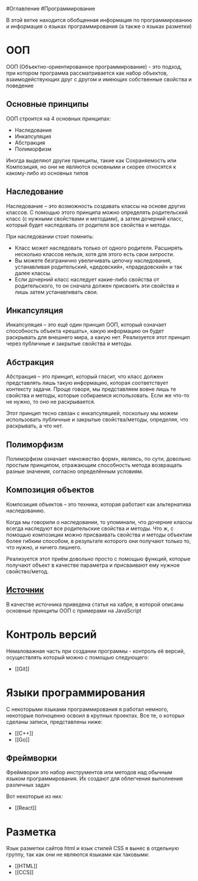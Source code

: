 #Оглавление #Программирование

В этой ветке находится обобщенная информация по программированию и информация о языках программирования (а также о языках разметки)
# ООП
ООП (Объектно-ориентированное программирование) - это подход, при котором программа рассматривается как набор объектов, взаимодействующих друг с другом и имеющих собственные свойства и поведение
## Основные принципы
ООП строится на 4 основных принципах:
* Наследование
* Инкапсуляция
* Абстракция
* Полиморфизм

Иногда выделяют другие принципы, такие как Сохраняемость или Композиция, но они не являются основными и скорее относятся к какому-либо из основных типов
## Наследование
Наследование – это возможность создавать классы на основе других классов. С помощью этого принципа можно определять родительский класс (с нужными свойствами и методами), а затем дочерний класс, который будет наследовать от родителя все свойства и методы.

При наследовании стоит помнить:
- Класс может наследовать только от одного родителя. Расширять несколько классов нельзя, хотя для этого есть свои хитрости.
- Вы можете безгранично увеличивать цепочку наследования, устанавливая родительский, «дедовский», «прадедовский» и так далее классы.
- Если дочерний класс наследует какие-либо свойства от родительского, то он сначала должен присвоить эти свойства и лишь затем устанавливать свои.
## Инкапсуляция
Инкапсуляция – это ещё один принцип ООП, который означает способность объекта «решать», какую информацию он будет раскрывать для внешнего мира, а какую нет. Реализуется этот принцип через публичные и закрытые свойства и методы.
## Абстракция
Абстракция – это принцип, который гласит, что класс должен представлять лишь такую информацию, которая соответствует контексту задачи. Проще говоря, мы представляем вовне лишь те свойства и методы, которые собираемся использовать. Если же что-то не нужно, то оно не раскрывается.  
  
Этот принцип тесно связан с инкапсуляцией, поскольку мы можем использовать публичные и закрытые свойства/методы, определяя, что раскрывать, а что нет.
## Полиморфизм
Полиморфизм означает «множество форм», являясь, по сути, довольно простым принципом, отражающим способность метода возвращать разные значения, согласно определённым условиям.
## Композиция объектов
Композиция объектов – это техника, которая работает как альтернатива наследованию.  
  
Когда мы говорили о наследовании, то упоминали, что дочерние классы всегда наследуют все родительские свойства и методы. Что ж, с помощью композиции можно присваивать свойства и методы объектам более гибким способом, в результате которого они получают только то, что нужно, и ничего лишнего.  
  
Реализуется этот приём довольно просто с помощью функций, которые получают объект в качестве параметра и присваивают ему нужное свойство/метод.
## [Источник](https://habr.com/ru/companies/ruvds/articles/665290/#anchorid3)
В качестве источника приведена статья на хабре, в которой описаны основные принципы ООП с примерами на JavaScript

# Контроль версий
Немаловажная часть при создании программы - контроль её версий, осуществлять который можно с помощью следующего:
* [[Git]]

# Языки программирования
С некоторыми языками программирования я работал немного, некоторые полноценно освоил в крупных проектах. Все те, о которых сделаны записи, представлены ниже:
- [[C++]]
- [[Go]]
## Фреймворки
Фреймворки это набор инструментов или методов над обычным языком программирования. Их создают для облегчения выполнения различных задач

Вот некоторые из них:
- [[React]]

# Разметка
Язык разметки сайтов html и язык стилей CSS я вынес в отдельную группу, так как они не являются языками как таковыми:
* [[HTML]]
* [[CCS]]